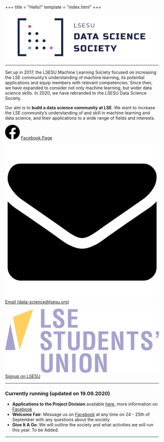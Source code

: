 +++
title = "Hello!"
template = "index.html"
+++

<center> <img src = "society_banner_big.png"></center>

---

Set up in 2017, the LSESU Machine Learning Society focused on increasing the LSE community’s understanding of machine learning, its potential applications and equip members with relevant competencies. Since then, we have expanded to consider not only machine learning, but wider data science skills. In 2020, we have rebranded to the LSESU Data Science Society.

Our aim is to **build a data science community at LSE**. We want to increase the LSE community’s understanding of and skill in machine learning and data science, and their applications to a wide range of fields and interests.

[![](/icons/facebook.svg)](https://www.facebook.com/dsatlse) [Facebook Page](https://www.facebook.com/dsatlse)

[![](/icons/email.svg)](mailto:data-science@lsesu.org) [Email (data-science@lsesu.org)](mailto:data-science@lsesu.org)

[![](/icons/lsesu.svg)](https://www.lsesu.com/communities/societies/group/machinelearning/) [Signup on LSESU](https://www.lsesu.com/communities/societies/group/machinelearning/)

---

### Currently running (updated on 19.09.2020)

- **Applications to the Project Division** available
  [here](https://docs.google.com/forms/d/e/1FAIpQLSfmMwQ4aZdaI1P1mqYcRHXAd1RSeFZi6eg79b2OfQIjxyZdzg/viewform), more information on [Facebook](https://www.facebook.com/dsatlse/posts/688539165085634)
- **Welcome Fair**: Message us on [Facebook](https://www.facebook.com/dsatlse/) at any time on 24 - 25th of September with any questions about the society
- **Give It A Go**: We will outline the society and what activities we will run this year. To be Added.


---